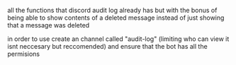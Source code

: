 all the functions that discord audit log already has but with the bonus of being able to show contents of a deleted message instead of just showing that a message was deleted

in order to use create an channel called "audit-log" (limiting who can view it isnt neccesary but reccomended) and ensure that the bot has all the permisions
